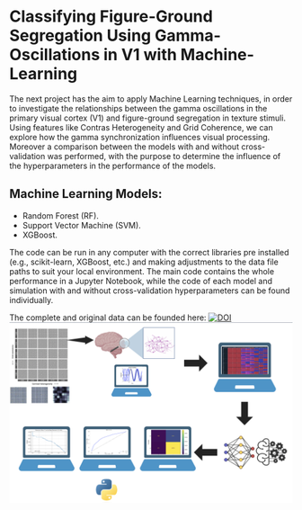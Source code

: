 # Classifying Figure-Ground Segregation Using Gamma-Oscillations in V1 with Machine-Learning
The next project has the aim to apply Machine Learning techniques, in order to investigate the relationships between the gamma oscillations in the primary visual cortex (V1) and figure-ground segregation in texture stimuli. Using features like Contras Heterogeneity and Grid Coherence, we can explore how the gamma synchronization influences visual processing. Moreover a comparison between the models with and without cross-validation was performed, with the purpose to determine the influence of the hyperparameters in the performance of the models. 
## Machine Learning Models: 
- Random Forest (RF). 
- Support Vector Machine (SVM). 
- XGBoost.
  
The code can be run in any computer with the correct libraries pre installed (e.g., scikit-learn, XGBoost, etc.) and making adjustments to the data file paths to suit your local environment. The main code contains the whole performance in a Jupyter Notebook, while the code of each model and simulation with and without cross-validation hyperparameters can be found individually. 

The  complete and original data can be founded here:  [![DOI](https://zenodo.org/badge/DOI/10.5281/zenodo.10817187.svg)](https://doi.org/10.5281/zenodo.10817187)
![My Image](Pictures/WorkFlow.png)
